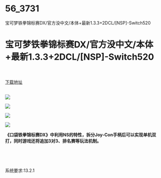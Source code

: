 # 56_3731
宝可梦铁拳锦标赛DX/官方没中文/本体+最新1.3.3+2DCL/[NSP]-Switch520
# 宝可梦铁拳锦标赛DX/官方没中文/本体+最新1.3.3+2DCL/[NSP]-Switch520
 <br/></br>
[下载地址](https://www.switch520.cc/article/3731 "下载地址")
<br/></br>

<p><img src="https://www.switch520.cc/muke_img/upload_art_editor_20201230-1_a2b9fe9697ccd1896aec4a3f3f77dbc3.jpg"></p>
<p><img src="https://www.switch520.cc/muke_img/upload_art_editor_20201230-1_714947ea2f835bb9a836f3d0eeb2313c.jpg"></p>
<p><img src="https://www.switch520.cc/muke_img/upload_art_editor_20201230-1_1823e9bac28a4b969b6de53b38e75908.jpg"></p>
<p><img src="https://www.switch520.cc/muke_img/upload_art_editor_20201230-1_470efcf3505a4d72a22b76c02ccd74c9.jpg"></p>
<p><strong>《口袋铁拳锦标赛DX》中利用NS的特性，拆分Joy-Con手柄后可以实现单机双打，同时游戏还将追加3对3、排名赛等玩法机制。</strong></p>
<p>&nbsp;</p>
<p>&nbsp;</p>
<p>系统要求:13.2.1</p>



<p>&nbsp;</p>
